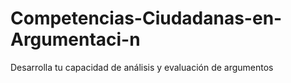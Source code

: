 # Competencias-Ciudadanas-en-Argumentaci-n
Desarrolla tu capacidad de análisis y evaluación de argumentos

